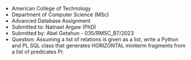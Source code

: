 - American College of Technology
- Department of Computer Science (MSc)
- Advanced Database Assignment
- Submitted to: Natnael Argaw (PhD)
- Submitted by: Abel Getahun - 035/RMSC_B7/2023
- Question: Assuming a list of relations is given as a list, write a Python and PL SQL class that generates HORIZONTAL miniterm fragments from a list of predicates Pr.
